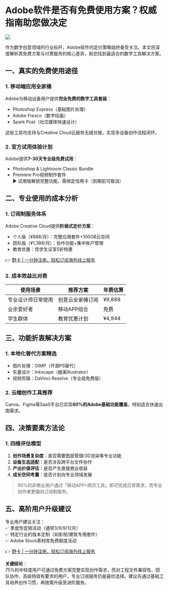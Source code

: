 # Adobe软件是否有免费使用方案？权威指南助您做决定

![](https://bbtdd.com/wp-content/uploads/img/1139315234060.webp)

作为数字创意领域的行业标杆，Adobe软件的定价策略始终备受关注。本文将深度解析其免费方案与付费服务的核心差异，助您找到最适合的数字工具解决方案。

## 一、真实的免费使用途径

### 1. 移动端应用全家桶
Adobe为移动设备用户提供**完全免费的数字工具套装**：
- Photoshop Express（基础图片处理）
- Adobe Fresco（数字绘画）
- Spark Post（社交媒体快速设计）

这些工具均支持与Creative Cloud云服务无缝对接，实现多设备创作流程闭环。

### 2. 官方试用体验计划
Adobe提供**7-30天专业级免费试用**：
- Photoshop & Lightroom Classic Bundle
- Premiere Pro视频制作套件  
▶️ 试用版解锁完整功能，需绑定信用卡（到期前可取消）

## 二、专业使用的成本分析

### 1. 订阅制服务体系
Adobe Creative Cloud提供**阶梯式定价方案**：
- 个人版（¥888/月）：完整应用套件+100GB云空间
- 团队版（¥1,388/月）：协作功能+集中账户管理  
- 教育优惠：凭学生证享5折特惠

👉 [野卡 | 一分钟注册，轻松订阅海外线上服务](https://bbtdd.com/yeka)

### 2. 成本效益比对表
| 使用场景        | 推荐方案          | 年费估算   |
|---------------|-----------------|----------|
| 专业设计师日常使用 | 创意云全家桶订阅    | ¥9,888   |
| 业余爱好者       | 移动APP组合       | 免费      |
| 学生群体        | 教育优惠计划      | ¥4,944   |

## 三、功能折衷解决方案

### 1. 本地化替代方案精选
- 图片处理：GIMP（开源PS替代）
- 矢量设计：Inkscape（媲美Illustrator）
- 视频剪辑：DaVinci Resolve（专业级免费版）

### 2. 云端创作工具推荐
Canva、Figma等SaaS平台已实现**60%的Adobe基础功能覆盖**，特别适合快速出图需求。

## 四、决策要素方法论

### 1. 四维评估模型
1. **创作场景复杂度**：是否需要图层管理/3D渲染等专业功能
2. **设备生态适配**：是否涉及跨平台文件协作
3. **产出价值评估**：是否产生直接商业收益  
4. **成长空间考量**：是否计划向专业领域发展

> 90%的非商业用户通过「移动APP+网页工具」即可完成日常需求，而专业创作者更偏向订阅制服务。

## 五、高阶用户升级建议

专业用户建议关注：  
✅ 季度性促销活动（通常3/6/9/12月）  
✅ 特定行业的版本定制（如影视/建筑专用套件）  
✅ Adobe Stock素材库免费额度活动

👉 [野卡 | 一分钟注册，轻松订阅海外线上服务](https://bbtdd.com/yeka)

**关键结论**：  
75%的中轻度用户可通过免费方案完整实现创作需求，而对工程文件兼容性、团队协作、高级特效有要求的用户，专业订阅服务仍是最优选择。建议先通过基础工具培养创作习惯，再按需升级至进阶服务。